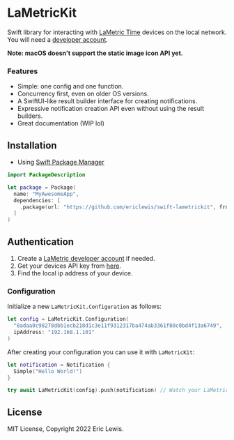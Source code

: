 # LaMetricKit

Swift library for interacting with [LaMetric Time](https://lametric.com/en-US) devices on the local network. You will need a [developer account](https://developer.lametric.com/).

__Note: macOS doesn't support the static image icon API yet.__

### Features
- Simple: one config and one function.
- Concurrency first, even on older OS versions.
- A SwiftUI-like result builder interface for creating notifications.
- Expressive notification creation API even without using the result builders.
- Great documentation (WIP lol)

## Installation
- Using [Swift Package Manager](https://swift.org/package-manager)
```swift
import PackageDescription

let package = Package(
  name: "MyAwesomeApp",
  dependencies: [
    .package(url: "https://github.com/ericlewis/swift-lametrickit", from: "0.1.0"),
  ]
)
```

## Authentication
1. Create a [LaMetric developer account](https://developer.lametric.com/) if needed.
2. Get your devices API key from [here](https://developer.lametric.com/user/devices).
3. Find the local ip address of your device. 

### Configuration
Initialize a new `LaMetricKit.Configuration` as follows:
```swift
let config = LaMetricKit.Configuration(
  "8adaa0c98278dbb1ecb218d1c3e11f9312317ba474ab3361f80c0bd4f13a6749",
  ipAddress: "192.168.1.101"
)
```

After creating your configuration you can use it with `LaMetricKit`:
```swift
let notification = Notification {
  Simple("Hello World!")
}

try await LaMetricKit(config).push(notification) // Watch your LaMetric!
```

## License
MIT License, Copyright 2022 Eric Lewis.
